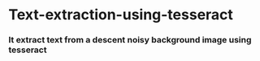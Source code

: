 # Text-extraction-using-tesseract

### It extract text from a descent noisy background image using tesseract
